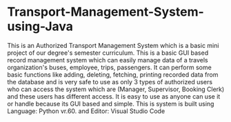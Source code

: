 # Transport-Management-System-using-Java
This is an Authorized Transport Management System which is a basic mini project of our degree's semester curriculum. This is a basic GUI based record management system which can easily manage data of a travels organization's buses, employee, trips, passengers. It can perform some basic functions like adding, deleting, fetching, printing recorded data from the database and is very safe to use as only 3 types of authorized users who can access the system which are (Manager, Supervisor, Booking Clerk) and these users has different access. It is easy to use as anyone can use it or handle because its GUI based and simple. This is system is built using Language: Python vr.60. and Editor: Visual Studio Code
